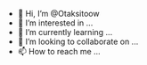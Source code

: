 - 👋 Hi, I’m @Otaksitoow
- 👀 I’m interested in ...
- 🌱 I’m currently learning ...
- 💞️ I’m looking to collaborate on ...
- 📫 How to reach me ...

<!---
Otaksitoow/Otaksitoow is a ✨ special ✨ repository because its `README.md` (this file) appears on your GitHub profile.
You can click the Preview link to take a look at your changes.
--->
